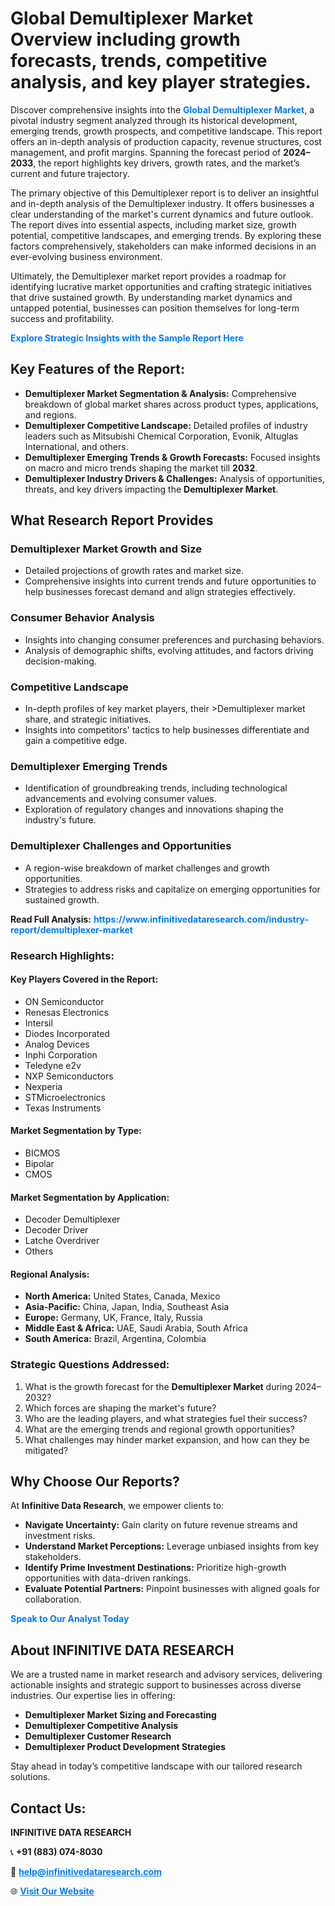 <h1>Global Demultiplexer Market Overview including growth forecasts, trends, competitive analysis, and key player strategies.</h1>
<p>
Discover comprehensive insights into the 
<a href="https://www.infinitivedataresearch.com/industry-report/demultiplexer-market" rel="dofollow" style="color: #007BFF; text-decoration: none;"><strong>Global Demultiplexer Market</strong></a>, a pivotal industry segment analyzed through its historical development, emerging trends, growth prospects, and competitive landscape. This report offers an in-depth analysis of production capacity, revenue structures, cost management, and profit margins. Spanning the forecast period of <strong>2024–2033</strong>, the report highlights key drivers, growth rates, and the market’s current and future trajectory.
</p>
<p>
The primary objective of this Demultiplexer report is to deliver an insightful and in-depth analysis of the Demultiplexer industry. It offers businesses a clear understanding of the market's current dynamics and future outlook. The report dives into essential aspects, including market size, growth potential, competitive landscapes, and emerging trends. By exploring these factors comprehensively, stakeholders can make informed decisions in an ever-evolving business environment.
</p>
<p>
Ultimately, the Demultiplexer market report provides a roadmap for identifying lucrative market opportunities and crafting strategic initiatives that drive sustained growth. By understanding market dynamics and untapped potential, businesses can position themselves for long-term success and profitability.
</p>
<p>
<a href="https://www.infinitivedataresearch.com/request-sample/reportId=106356" style="color: #007BFF; text-decoration: none;"><strong>Explore Strategic Insights with the Sample Report Here</strong></a>
</p>

<h2>Key Features of the Report:</h2>
<ul>
<li><strong>Demultiplexer Market Segmentation & Analysis:</strong> Comprehensive breakdown of global market shares across product types, applications, and regions.</li>
<li><strong>Demultiplexer Competitive Landscape:</strong> Detailed profiles of industry leaders such as Mitsubishi Chemical Corporation, Evonik, Altuglas International, and others.</li>
<li><strong>Demultiplexer Emerging Trends & Growth Forecasts:</strong> Focused insights on macro and micro trends shaping the market till <strong>2032</strong>.</li>
<li><strong>Demultiplexer Industry Drivers & Challenges:</strong> Analysis of opportunities, threats, and key drivers impacting the <strong>Demultiplexer Market</strong>.</li>
</ul>

<h2>What Research Report Provides</h2>
<h3>Demultiplexer Market Growth and Size</h3>
<ul>
<li>Detailed projections of growth rates and market size.</li>
<li>Comprehensive insights into current trends and future opportunities to help businesses forecast demand and align strategies effectively.</li>
</ul>

<h3>Consumer Behavior Analysis</h3>
<ul>
<li>Insights into changing consumer preferences and purchasing behaviors.</li>
<li>Analysis of demographic shifts, evolving attitudes, and factors driving decision-making.</li>
</ul>

<h3>Competitive Landscape</h3>
<ul>
<li>In-depth profiles of key market players, their >Demultiplexer market share, and strategic initiatives.</li>
<li>Insights into competitors' tactics to help businesses differentiate and gain a competitive edge.</li>
</ul>

<h3>Demultiplexer Emerging Trends</h3>
<ul>
<li>Identification of groundbreaking trends, including technological advancements and evolving consumer values.</li>
<li>Exploration of regulatory changes and innovations shaping the industry's future.</li>
</ul>

<h3>Demultiplexer Challenges and Opportunities</h3>
<ul>
<li>A region-wise breakdown of market challenges and growth opportunities.</li>
<li>Strategies to address risks and capitalize on emerging opportunities for sustained growth.</li>
</ul>
<p><strong>Read Full Analysis:</strong> <a href="https://www.infinitivedataresearch.com/industry-report/demultiplexer-market" rel="dofollow" style="color: #007BFF; text-decoration: none;"><strong>https://www.infinitivedataresearch.com/industry-report/demultiplexer-market</strong></a></p>
<h3>Research Highlights:</h3>
<h4>Key Players Covered in the Report:</h4>
<ul><li>ON Semiconductor</li><li>Renesas Electronics</li><li>Intersil</li><li>Diodes Incorporated</li><li>Analog Devices</li><li>Inphi Corporation</li><li>Teledyne e2v</li><li>NXP Semiconductors</li><li>Nexperia</li><li>STMicroelectronics</li><li>Texas Instruments</li></ul>
<h4>Market Segmentation by Type:</h4>
<ul><li>BICMOS</li><li>Bipolar</li><li>CMOS</li></ul>
<h4>Market Segmentation by Application:</h4>
<ul><li>Decoder Demultiplexer</li><li>Decoder Driver</li><li>Latche Overdriver</li><li>Others</li></ul>

<h4>Regional Analysis:</h4>
<ul>
<li><strong>North America:</strong> United States, Canada, Mexico</li>
<li><strong>Asia-Pacific:</strong> China, Japan, India, Southeast Asia</li>
<li><strong>Europe:</strong> Germany, UK, France, Italy, Russia</li>
<li><strong>Middle East & Africa:</strong> UAE, Saudi Arabia, South Africa</li>
<li><strong>South America:</strong> Brazil, Argentina, Colombia</li>
</ul>

<h3>Strategic Questions Addressed:</h3>
<ol>
<li>What is the growth forecast for the <strong>Demultiplexer Market</strong> during 2024–2032?</li>
<li>Which forces are shaping the market's future?</li>
<li>Who are the leading players, and what strategies fuel their success?</li>
<li>What are the emerging trends and regional growth opportunities?</li>
<li>What challenges may hinder market expansion, and how can they be mitigated?</li>
</ol>

<h2>Why Choose Our Reports?</h2>
<p>At <strong>Infinitive Data Research</strong>, we empower clients to:</p>
<ul>
<li><strong>Navigate Uncertainty:</strong> Gain clarity on future revenue streams and investment risks.</li>
<li><strong>Understand Market Perceptions:</strong> Leverage unbiased insights from key stakeholders.</li>
<li><strong>Identify Prime Investment Destinations:</strong> Prioritize high-growth opportunities with data-driven rankings.</li>
<li><strong>Evaluate Potential Partners:</strong> Pinpoint businesses with aligned goals for collaboration.</li>
</ul>
<p><a href="https://www.infinitivedataresearch.com/industry-report/demultiplexer-market" rel="dofollow" style="color: #007BFF; text-decoration: none;"><strong>Speak to Our Analyst Today</strong></a></p>

<h2>About INFINITIVE DATA RESEARCH</h2>
<p>We are a trusted name in market research and advisory services, delivering actionable insights and strategic support to businesses across diverse industries. Our expertise lies in offering:</p>
<ul>
<li><strong>Demultiplexer Market Sizing and Forecasting</strong></li>
<li><strong>Demultiplexer Competitive Analysis</strong></li>
<li><strong>Demultiplexer Customer Research</strong></li>
<li><strong>Demultiplexer Product Development Strategies</strong></li>
</ul>
<p>Stay ahead in today’s competitive landscape with our tailored research solutions.</p>

<h2>Contact Us:</h2>
<p><strong>INFINITIVE DATA RESEARCH</strong></p>
<p>📞 <strong>+91 (883) 074-8030</strong></p>
<p>📧 <strong><a href="mailto:help@infinitivedataresearch.com" style="color: #007BFF;">help@infinitivedataresearch.com</a></strong></p>
<p>🌐 <strong><a href="https://www.infinitivedataresearch.com" rel="dofollow" style="color: #007BFF;">Visit Our Website</a></strong></p>